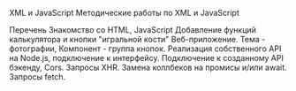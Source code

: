 XML и JavaScript
Методические работы по XML и JavaScript

Перечень
Знакомство со HTML, JavaScript
Добавление функций калькулятора и кнопки "игральной кости"
Веб-приложение.
Тема - фотографии, Компонент - группа кнопок.
Реализация собственного API на Node.js, подключение к интерфейсу.
Подключение к созданному API бэкенду, Cors. Запросы XHR.
Замена коллбеков на промисы и/или await. Запросы fetch.
